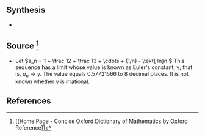 ## Synthesis
- 
## Source [^1]
- Let $a_n = 1 + \frac 12 + \frac 13 + \cdots + (1/n) - \text{ ln}n.$ This sequence has a limit whose value is known as Euler's constant, $\upgamma$; that is, $a_n \to \upgamma$. The value equals 0.57721566 to 8 decimal places. It is not known whether $\upgamma$ is irrational.
## References

[^1]: [[Home Page - Concise Oxford Dictionary of Mathematics by Oxford Reference]]